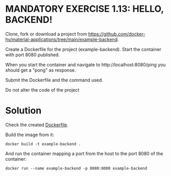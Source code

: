 # MANDATORY EXERCISE 1.13: HELLO, BACKEND!
Clone, fork or download a project from https://github.com/docker-hy/material-applications/tree/main/example-backend.

Create a Dockerfile for the project (example-backend). Start the container with port 8080 published.

When you start the container and navigate to http://localhost:8080/ping you should get a "pong" as response.

Submit the Dockerfile and the command used.

Do not alter the code of the project

# Solution

Check the created [Dockerfile](example-backend/Dockerfile).

Build the image from it:

`docker build -t example-backend .`

And run the container mapping a port from the host to the port 8080 of the container:

`docker run --name example-backend -p 8080:8080 example-backend`
